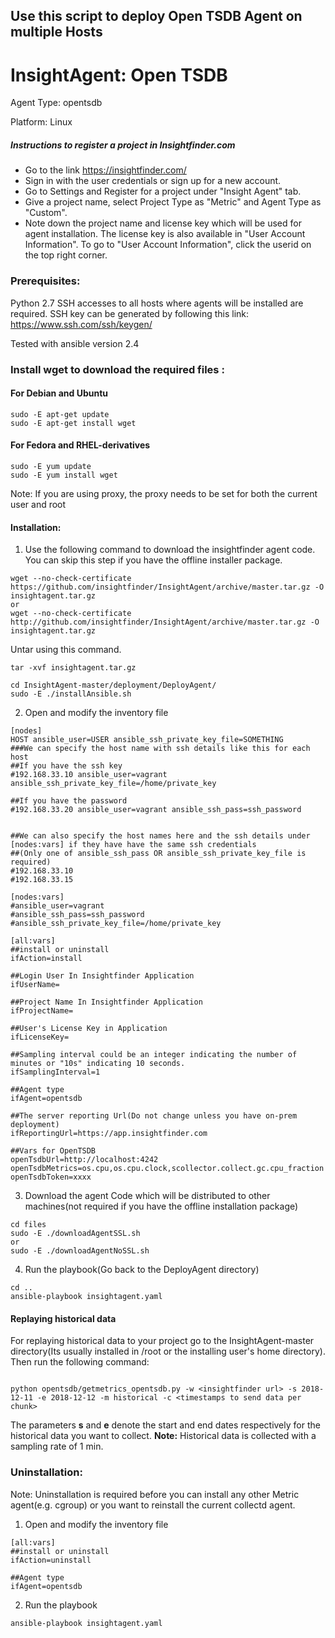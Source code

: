 ## Use this script to deploy Open TSDB Agent on multiple Hosts
# InsightAgent: Open TSDB
Agent Type: opentsdb

Platform: Linux

##### Instructions to register a project in Insightfinder.com
- Go to the link https://insightfinder.com/
- Sign in with the user credentials or sign up for a new account.
- Go to Settings and Register for a project under "Insight Agent" tab.
- Give a project name, select Project Type as "Metric" and Agent Type as "Custom".
- Note down the project name and license key which will be used for agent installation. The license key is also available in "User Account Information". To go to "User Account Information", click the userid on the top right corner.

### Prerequisites:
Python 2.7
SSH accesses to all hosts where agents will be installed are required. SSH key can be generated by following this link:
https://www.ssh.com/ssh/keygen/

Tested with ansible version 2.4

### Install wget to download the required files :
#### For Debian and Ubuntu
```
sudo -E apt-get update
sudo -E apt-get install wget
```
#### For Fedora and RHEL-derivatives
```
sudo -E yum update
sudo -E yum install wget
```
Note: If you are using proxy, the proxy needs to be set for both the current user and root
#### Installation:
1) Use the following command to download the insightfinder agent code. You can skip this step if you have the offline installer package.
```
wget --no-check-certificate https://github.com/insightfinder/InsightAgent/archive/master.tar.gz -O insightagent.tar.gz
or
wget --no-check-certificate http://github.com/insightfinder/InsightAgent/archive/master.tar.gz -O insightagent.tar.gz

```
Untar using this command.
```
tar -xvf insightagent.tar.gz
```
```
cd InsightAgent-master/deployment/DeployAgent/
sudo -E ./installAnsible.sh
```
2) Open and modify the inventory file

```
[nodes]
HOST ansible_user=USER ansible_ssh_private_key_file=SOMETHING
###We can specify the host name with ssh details like this for each host
##If you have the ssh key
#192.168.33.10 ansible_user=vagrant ansible_ssh_private_key_file=/home/private_key

##If you have the password
#192.168.33.20 ansible_user=vagrant ansible_ssh_pass=ssh_password


##We can also specify the host names here and the ssh details under [nodes:vars] if they have have the same ssh credentials
##(Only one of ansible_ssh_pass OR ansible_ssh_private_key_file is required)
#192.168.33.10
#192.168.33.15

[nodes:vars]
#ansible_user=vagrant
#ansible_ssh_pass=ssh_password
#ansible_ssh_private_key_file=/home/private_key

[all:vars]
##install or uninstall
ifAction=install

##Login User In Insightfinder Application
ifUserName=

##Project Name In Insightfinder Application
ifProjectName=

##User's License Key in Application
ifLicenseKey=

##Sampling interval could be an integer indicating the number of minutes or "10s" indicating 10 seconds.
ifSamplingInterval=1

##Agent type
ifAgent=opentsdb

##The server reporting Url(Do not change unless you have on-prem deployment)
ifReportingUrl=https://app.insightfinder.com

##Vars for OpenTSDB
openTsdbUrl=http://localhost:4242
openTsdbMetrics=os.cpu,os.cpu.clock,scollector.collect.gc.cpu_fraction
openTsdbToken=xxxx
```


3) Download the agent Code which will be distributed to other machines(not required if you have the offline installation package)
```
cd files
sudo -E ./downloadAgentSSL.sh
or
sudo -E ./downloadAgentNoSSL.sh
```
4) Run the playbook(Go back to the DeployAgent directory)
```
cd ..
ansible-playbook insightagent.yaml
```

#### Replaying historical data

For replaying historical data to your project go to the InsightAgent-master directory(Its usually installed in /root or the installing user's home directory).
Then run the following command:

```

python opentsdb/getmetrics_opentsdb.py -w <insightfinder url> -s 2018-12-11 -e 2018-12-12 -m historical -c <timestamps to send data per chunk>
```
The parameters **s** and **e** denote the start and end dates respectively for the historical data you want to collect.
**Note:** Historical data is collected with a sampling rate of 1 min.

### Uninstallation:
Note: Uninstallation is required before you can install any other Metric agent(e.g. cgroup) or you want to reinstall the current collectd agent.

1) Open and modify the inventory file
```
[all:vars]
##install or uninstall
ifAction=uninstall
```

```
##Agent type
ifAgent=opentsdb
```
2) Run the playbook
```
ansible-playbook insightagent.yaml
```